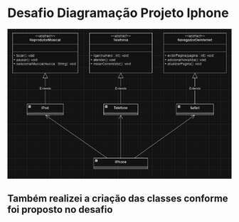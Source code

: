 # Desafio Diagramação Projeto Iphone
![Diagramação feita pelo Draw.io](img/diagrama.png)
## Também realizei a criação das classes conforme foi proposto no desafio

